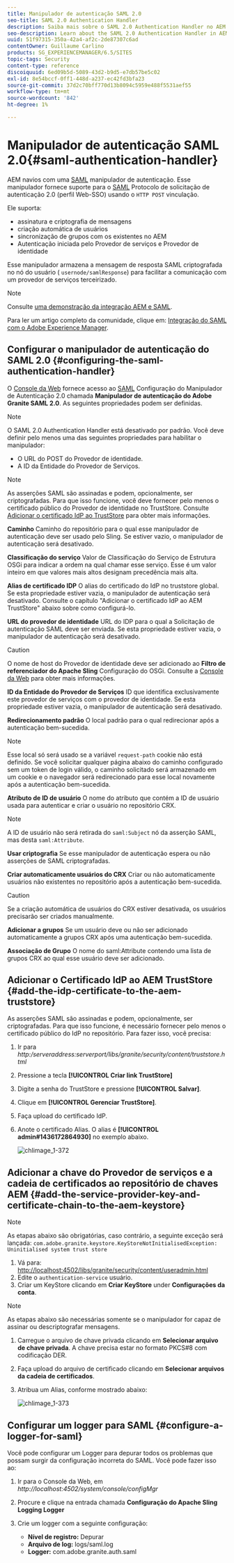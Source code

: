 ```yaml
---
title: Manipulador de autenticação SAML 2.0
seo-title: SAML 2.0 Authentication Handler
description: Saiba mais sobre o SAML 2.0 Authentication Handler no AEM.
seo-description: Learn about the SAML 2.0 Authentication Handler in AEM.
uuid: 51f97315-350a-42a4-af2c-2de87307c6ad
contentOwner: Guillaume Carlino
products: SG_EXPERIENCEMANAGER/6.5/SITES
topic-tags: Security
content-type: reference
discoiquuid: 6ed09b5d-5089-43d2-b9d5-e7db57be5c02
exl-id: 8e54bccf-0ff1-448d-a237-ec42fd3bfa23
source-git-commit: 37d2c70bff770d13b8094c5959e488f5531aef55
workflow-type: tm+mt
source-wordcount: '842'
ht-degree: 1%

---
```


# Manipulador de autenticação SAML 2.0{#saml-authentication-handler}

AEM navios com uma [SAML](https://saml.xml.org/saml-specifications) manipulador de autenticação. Esse manipulador fornece suporte para o [SAML](https://saml.xml.org/saml-specifications) Protocolo de solicitação de autenticação 2.0 (perfil Web-SSO) usando o `HTTP POST` vinculação.

Ele suporta:

* assinatura e criptografia de mensagens
* criação automática de usuários
* sincronização de grupos com os existentes no AEM
* Autenticação iniciada pelo Provedor de serviços e Provedor de identidade

Esse manipulador armazena a mensagem de resposta SAML criptografada no nó do usuário ( `usernode/samlResponse`) para facilitar a comunicação com um provedor de serviços terceirizado.

>[!NOTE]
>
>Consulte [uma demonstração da integração AEM e SAML](https://helpx.adobe.com/experience-manager/kb/simple-saml-demo.html).
>
>Para ler um artigo completo da comunidade, clique em: [Integração do SAML com o Adobe Experience Manager](https://helpx.adobe.com/experience-manager/using/aem63_saml.html).

## Configurar o manipulador de autenticação do SAML 2.0 {#configuring-the-saml-authentication-handler}

O [Console da Web](/help/sites-deploying/configuring-osgi.md) fornece acesso ao [SAML](https://saml.xml.org/saml-specifications) Configuração do Manipulador de Autenticação 2.0 chamada **Manipulador de autenticação do Adobe Granite SAML 2.0**. As seguintes propriedades podem ser definidas.

>[!NOTE]
>
>O SAML 2.0 Authentication Handler está desativado por padrão. Você deve definir pelo menos uma das seguintes propriedades para habilitar o manipulador:
>
>* O URL do POST do Provedor de identidade.
>* A ID da Entidade do Provedor de Serviços.
>


>[!NOTE]
>
>As asserções SAML são assinadas e podem, opcionalmente, ser criptografadas. Para que isso funcione, você deve fornecer pelo menos o certificado público do Provedor de identidade no TrustStore. Consulte [Adicionar o certificado IdP ao TrustStore](/help/sites-administering/saml-2-0-authenticationhandler.md#add-the-idp-certificate-to-the-aem-truststore) para obter mais informações.

**Caminho** Caminho do repositório para o qual esse manipulador de autenticação deve ser usado pelo Sling. Se estiver vazio, o manipulador de autenticação será desativado.

**Classificação do serviço** Valor de Classificação do Serviço de Estrutura OSGi para indicar a ordem na qual chamar esse serviço. Esse é um valor inteiro em que valores mais altos designam precedência mais alta.

**Alias de certificado IDP** O alias do certificado do IdP no truststore global. Se esta propriedade estiver vazia, o manipulador de autenticação será desativado. Consulte o capítulo &quot;Adicionar o certificado IdP ao AEM TrustStore&quot; abaixo sobre como configurá-lo.

**URL do provedor de identidade** URL do IDP para o qual a Solicitação de autenticação SAML deve ser enviada. Se esta propriedade estiver vazia, o manipulador de autenticação será desativado.

>[!CAUTION]
>
>O nome de host do Provedor de identidade deve ser adicionado ao **Filtro de referenciador do Apache Sling** Configuração do OSGi. Consulte a [Console da Web](/help/sites-deploying/configuring-osgi.md) para obter mais informações.

**ID da Entidade do Provedor de Serviços** ID que identifica exclusivamente este provedor de serviços com o provedor de identidade. Se esta propriedade estiver vazia, o manipulador de autenticação será desativado.

**Redirecionamento padrão** O local padrão para o qual redirecionar após a autenticação bem-sucedida.

>[!NOTE]
>
>Esse local só será usado se a variável `request-path` cookie não está definido. Se você solicitar qualquer página abaixo do caminho configurado sem um token de login válido, o caminho solicitado será armazenado em um cookie
>e o navegador será redirecionado para esse local novamente após a autenticação bem-sucedida.

**Atributo de ID de usuário** O nome do atributo que contém a ID de usuário usada para autenticar e criar o usuário no repositório CRX.

>[!NOTE]
>
>A ID de usuário não será retirada do `saml:Subject` nó da asserção SAML, mas desta `saml:Attribute`.

**Usar criptografia** Se esse manipulador de autenticação espera ou não asserções de SAML criptografadas.

**Criar automaticamente usuários do CRX** Criar ou não automaticamente usuários não existentes no repositório após a autenticação bem-sucedida.

>[!CAUTION]
>
>Se a criação automática de usuários do CRX estiver desativada, os usuários precisarão ser criados manualmente.

**Adicionar a grupos** Se um usuário deve ou não ser adicionado automaticamente a grupos CRX após uma autenticação bem-sucedida.

**Associação de Grupo** O nome do saml:Attribute contendo uma lista de grupos CRX ao qual esse usuário deve ser adicionado.

## Adicionar o Certificado IdP ao AEM TrustStore {#add-the-idp-certificate-to-the-aem-truststore}

As asserções SAML são assinadas e podem, opcionalmente, ser criptografadas. Para que isso funcione, é necessário fornecer pelo menos o certificado público do IdP no repositório. Para fazer isso, você precisa:

1. Ir para *http:/serveraddress:serverport/libs/granite/security/content/truststore.html*
1. Pressione a tecla **[!UICONTROL Criar link TrustStore]**
1. Digite a senha do TrustStore e pressione **[!UICONTROL Salvar]**.
1. Clique em **[!UICONTROL Gerenciar TrustStore]**.
1. Faça upload do certificado IdP.
1. Anote o certificado Alias. O alias é **[!UICONTROL admin#1436172864930]** no exemplo abaixo.

   ![chlimage_1-372](assets/chlimage_1-372.png)

## Adicionar a chave do Provedor de serviços e a cadeia de certificados ao repositório de chaves AEM {#add-the-service-provider-key-and-certificate-chain-to-the-aem-keystore}

>[!NOTE]
>
>As etapas abaixo são obrigatórias, caso contrário, a seguinte exceção será lançada: `com.adobe.granite.keystore.KeyStoreNotInitialisedException: Uninitialised system trust store`

1. Vá para: [http://localhost:4502/libs/granite/security/content/useradmin.html](http://localhost:4502/libs/granite/security/content/useradmin.html)
1. Edite o `authentication-service` usuário.
1. Criar um KeyStore clicando em **Criar KeyStore** under **Configurações da conta**.

>[!NOTE]
>
>As etapas abaixo são necessárias somente se o manipulador for capaz de assinar ou descriptografar mensagens.

1. Carregue o arquivo de chave privada clicando em **Selecionar arquivo de chave privada**. A chave precisa estar no formato PKCS#8 com codificação DER.
1. Faça upload do arquivo de certificado clicando em **Selecionar arquivos da cadeia de certificados**.
1. Atribua um Alias, conforme mostrado abaixo:

   ![chlimage_1-373](assets/chlimage_1-373.png)

## Configurar um logger para SAML {#configure-a-logger-for-saml}

Você pode configurar um Logger para depurar todos os problemas que possam surgir da configuração incorreta do SAML. Você pode fazer isso ao:

1. Ir para o Console da Web, em *http://localhost:4502/system/console/configMgr*
1. Procure e clique na entrada chamada **Configuração do Apache Sling Logging Logger**
1. Crie um logger com a seguinte configuração:

   * **Nível de registro:** Depurar
   * **Arquivo de log:** logs/saml.log
   * **Logger:** com.adobe.granite.auth.saml
